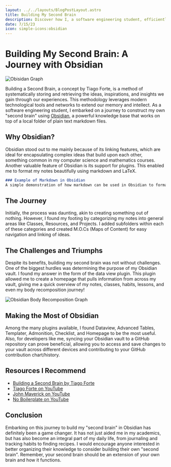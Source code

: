 ```yaml
---
layout: ../../layouts/BlogPostLayout.astro
title: Building My Second Brain
description: Discover how I, a software engineering student, efficiently organized my knowledge and experiences using Obsidian. Learn about the challenges, triumphs, and unique insights I gained throughout this journey of constructing my own "second brain".
date: 7/15/23
icon: simple-icons:obsidian
---
```

# Building My Second Brain: A Journey with Obsidian

![Obisidan Graph](/obsidian_graph.png)

Building a Second Brain, a concept by Tiago Forte, is a method of systematically storing and retrieving the ideas, inspirations, and insights we gain through our experiences. This methodology leverages modern technological tools and networks to extend our memory and intellect. As a software engineering student, I embarked on a journey to construct my own "second brain" using [Obsidian](https://obsidian.md/), a powerful knowledge base that works on top of a local folder of plain text markdown files.

## Why Obsidian?

Obsidian stood out to me mainly because of its linking features, which are ideal for encapsulating complex ideas that build upon each other, something common in my computer science and mathematics courses. Another valuable feature of Obsidian is its support for plugins. This enabled me to format my notes beautifully using markdown and LaTeX.

```markdown
### Example of Markdown in Obsidian
A simple demonstration of how markdown can be used in Obsidian to format notes. LaTeX can be used for mathematical expressions.
```

## The Journey

Initially, the process was daunting, akin to creating something out of nothing. However, I found my footing by categorizing my notes into general areas like Classes, Resources, and Projects. I added subfolders within each of these categories and created M.O.Cs (Maps of Content) for easy navigation and linking of ideas.

## The Challenges and Triumphs

Despite its benefits, building my second brain was not without challenges. One of the biggest hurdles was determining the purpose of my Obsidian vault. I found my answer in the form of the data view plugin. This plugin allowed me to create a homepage that pulls information from across my vault, giving me a quick overview of my notes, classes, habits, lessons, and even my body recomposition journey!

![Obsidian Body Recomposition Graph](/obsidian_body_recomp.png)

## Making the Most of Obsidian

Among the many plugins available, I found Dataview, Advanced Tables, Templater, Admonition, Checklist, and Homepage to be the most useful. Also, for developers like me, syncing your Obsidian vault to a GitHub repository can prove beneficial, allowing you to access and save changes to your vault across different devices and contributing to your GitHub contribution chart/history.

## Resources I Recommend

- [Building a Second Brain by Tiago Forte](https://www.buildingasecondbrain.com/)
- [Tiago Forte on YouTube](https://www.youtube.com/@TiagoForte)
- [John Maverick on YouTube](https://www.youtube.com/@itsjohnmavrick)
- [No Boilerplate on YouTube](https://www.youtube.com/@NoBoilerplate)

## Conclusion

Embarking on this journey to build my "second brain" in Obsidian has definitely been a game changer. It has not just aided me in my academics, but has also become an integral part of my daily life, from journaling and tracking habits to finding recipes. I would encourage anyone interested in better organizing their knowledge to consider building their own "second brain". Remember, your second brain should be an extension of your own brain and how it functions.